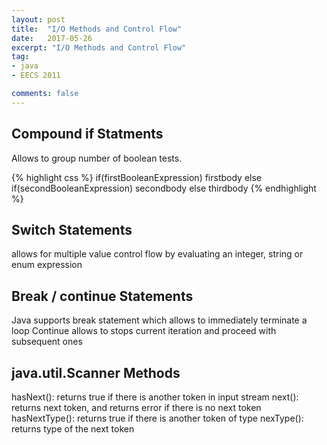 ```yaml
---
layout: post
title:  "I/O Methods and Control Flow"
date:   2017-05-26
excerpt: "I/O Methods and Control Flow"
tag:
- java
- EECS 2011

comments: false
---
```


## Compound if Statments

  Allows to group number of boolean tests.

{% highlight css %}
if(firstBooleanExpression)
  firstbody
else if(secondBooleanExpression)
  secondbody
else
  thirdbody
{% endhighlight %}

## Switch Statements
  allows for multiple value control flow by evaluating an integer, string or enum expression

## Break / continue Statements
  Java supports break statement which allows to immediately terminate a loop
  Continue allows to stops current iteration and proceed with subsequent ones

## java.util.Scanner Methods
  hasNext(): returns true if there is another token in input stream
  next(): returns next token, and returns error if there is no next token
  hasNextType(): returns true if there is another token of type
  nexType(): returns type of the next token

##
